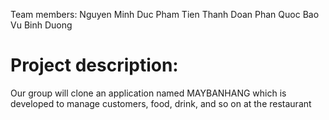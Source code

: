 Team members: Nguyen Minh Duc
Pham Tien Thanh
Doan Phan Quoc Bao
Vu Binh Duong

# Project description: 
Our group will clone an application named MAYBANHANG which is developed to manage customers, food, drink, and so on at the restaurant
